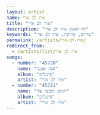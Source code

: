 ```yaml
---
layout: artist
name: ארז לב ארי
title: "ארז לב ארי"
description: "דף האמן ארז לב ארי"
keywords: "שירים, מוזיקה, ארז לב ארי"
permalink: /artists/ארז-לב-ארי/
redirect_from:
  - /artists/list/ארז לב ארי
songs:
  - number: "45720"
    name: "אנה אפנה"
    album: "סינגלים"
    artist: "ארז לב ארי"
  - number: "45721"
    name: "יוונים נקבצו עלי"
    album: "סינגלים"
    artist: "ארז לב ארי"
---
```


